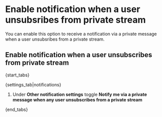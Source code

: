 # Enable notification when a user unsubsribes from private stream

You can enable this option to receive a notification via a private message
when a user unsubsribes from a private stream.

## Enable notification when a user unsubscribes from private stream

{start_tabs}

{settings_tab|notifications}

1. Under **Other notification settings** toggle **Notify me via a private message when any user unsubscribes from a private stream**

{end_tabs}
